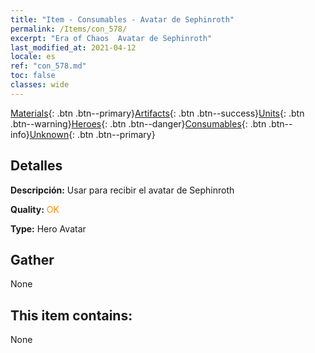 ```yaml
---
title: "Item - Consumables - Avatar de Sephinroth"
permalink: /Items/con_578/
excerpt: "Era of Chaos  Avatar de Sephinroth"
last_modified_at: 2021-04-12
locale: es
ref: "con_578.md"
toc: false
classes: wide
---
```

 [Materials](/es/Items/){: .btn .btn--primary}[Artifacts](/es/Items/Artifacts/){: .btn .btn--success}[Units](/es/Items/Units/){: .btn .btn--warning}[Heroes](/es/Items/Heroes/){: .btn .btn--danger}[Consumables](/es/Items/Consumables/){: .btn .btn--info}[Unknown](/es/Items/Unknown/){: .btn .btn--primary}

## Detalles
 **Descripción:** Usar para recibir el avatar de Sephinroth

 **Quality:** <span style="color: #FF8C00">OK</span>

 **Type:** Hero Avatar

## Gather

  None

## This item contains:

  None


